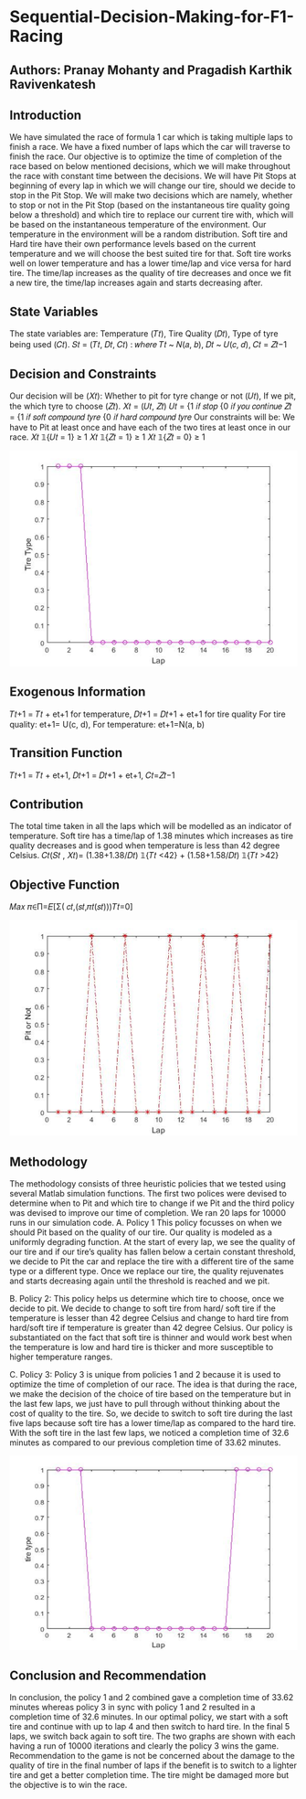 # Sequential-Decision-Making-for-F1-Racing

## Authors: Pranay Mohanty and Pragadish Karthik Ravivenkatesh

## Introduction 
We have simulated the race of formula 1 car which is taking multiple laps to finish a race. We have a fixed number of laps which the car will traverse to finish the race. Our objective is to optimize the time of completion of the race based on below mentioned decisions, which we will make throughout the race with constant time between the decisions. We will have Pit Stops at beginning of every lap in which we will change our tire, should we decide to stop in the Pit Stop.
We will make two decisions which are namely, whether to stop or not in the Pit Stop (based on the
instantaneous tire quality going below a threshold) and which tire to replace our current tire with, which
will be based on the instantaneous temperature of the environment. Our temperature in the environment
will be a random distribution. Soft tire and Hard tire have their own performance levels based on the
current temperature and we will choose the best suited tire for that. Soft tire works well on lower
temperature and has a lower time/lap and vice versa for hard tire. The time/lap increases as the quality of
tire decreases and once we fit a new tire, the time/lap increases again and starts decreasing after.

## State Variables 
The state variables are: Temperature (𝑇𝑡), Tire Quality (𝐷𝑡), Type of tyre being used (𝐶𝑡).
𝑆𝑡 = (𝑇𝑡, 𝐷𝑡, 𝐶𝑡) :
𝑤ℎ𝑒𝑟𝑒 𝑇𝑡 ~ 𝑁(𝑎, 𝑏), 𝐷𝑡 ~ 𝑈(𝑐, 𝑑), 𝐶𝑡 = 𝑍𝑡−1

## Decision and Constraints 
Our decision will be (𝑋𝑡): Whether to pit for tyre change or not (𝑈𝑡), If we pit, the which tyre to
choose (𝑍𝑡).
            𝑋𝑡 = (𝑈𝑡, 𝑍𝑡)
𝑈𝑡 = {1 𝑖𝑓 𝑠𝑡𝑜𝑝 
     {0 𝑖𝑓 𝑦𝑜𝑢 𝑐𝑜𝑛𝑡𝑖𝑛𝑢𝑒
𝑍𝑡 = {1 𝑖𝑓 𝑠𝑜𝑓𝑡 𝑐𝑜𝑚𝑝𝑜𝑢𝑛𝑑 𝑡𝑦𝑟𝑒
     {0 𝑖𝑓 ℎ𝑎𝑟𝑑 𝑐𝑜𝑚𝑝𝑜𝑢𝑛𝑑 𝑡𝑦𝑟𝑒
Our constraints will be: We have to Pit at least once and have each of the two tires at least once in our
race.
        𝑋𝑡 𝟙{𝑈𝑡 = 1} ≥ 1 𝑋𝑡 𝟙{𝑍𝑡 = 1} ≥ 1 𝑋𝑡 𝟙{𝑍𝑡 = 0} ≥ 1
        
![alt-text](https://github.com/Pm1995/Sequential-Decision-Making-for-F1-Racing/blob/master/plot1.jpg)

        
## Exogenous Information 
𝑇𝑡+1 = 𝑇𝑡 + et+1 for temperature, 𝐷𝑡+1 = 𝐷𝑡+1 + et+1 for tire quality
For tire quality: et+1= U(c, d), For temperature: et+1=N(a, b)

## Transition Function 
𝑇𝑡+1 = 𝑇𝑡 + et+1, 𝐷𝑡+1 = 𝐷𝑡+1 + et+1, 𝐶𝑡=𝑍𝑡−1

## Contribution 
The total time taken in all the laps which will be modelled as an indicator of temperature. Soft tire has a time/lap of 1.38 minutes which increases as tire quality decreases and is good when temperature is less than 42 degree Celsius.
  𝐶𝑡(𝑆𝑡 , 𝑋𝑡)= (1.38+1.38/𝐷𝑡) 𝟙{𝑇𝑡 <42} + (1.58+1.58/𝐷𝑡) 𝟙{𝑇𝑡 >42}
  
## Objective Function 
𝑀𝑎𝑥 𝜋∈Π=𝐸[Σ( 𝑐𝑡,(𝑠𝑡,𝜋𝑡(𝑠𝑡)))𝑇𝑡=0]

![alt-text](https://github.com/Pm1995/Sequential-Decision-Making-for-F1-Racing/blob/master/fig2.jpg)

## Methodology 
The methodology consists of three heuristic policies that we tested using several Matlab simulation functions. The first two polices were devised to determine when to Pit and which tire to change if we Pit and the third policy was devised to improve our time of completion. We ran 20 laps for 10000 runs in our simulation code.
A. Policy 1
This policy focusses on when we should Pit based on the quality of our tire. Our quality is modeled as a uniformly degrading function. At the start of every lap, we see the quality of our tire and if our tire’s quality has fallen below a certain constant threshold, we decide to Pit the car and replace the tire with a different tire of the same type or a different type. Once we replace our tire, the quality rejuvenates and starts decreasing again until the threshold is reached and we pit.

B. Policy 2:
This policy helps us determine which tire to choose, once we decide to pit. We decide to change to soft tire from hard/ soft tire if the temperature is lesser than 42 degree Celsius and change to hard tire from hard/soft tire if temperature is greater than 42 degree Celsius. Our policy is substantiated on the fact that soft tire is thinner and would work best when the temperature is low and hard tire is thicker and more susceptible to higher temperature ranges.

C. Policy 3:
Policy 3 is unique from policies 1 and 2 because it is used to optimize the time of completion of our race. The idea is that during the race, we make the decision of the choice of tire based on the temperature but in the last few laps, we just have to pull through without thinking about the cost of quality to the tire. So, we decide to switch to soft tire during the last five laps because soft tire has a lower time/lap as compared to the hard tire. With the soft tire in the last few laps, we noticed a completion time of 32.6 minutes as compared to our previous completion time of 33.62 minutes.

![alt-text](https://github.com/Pm1995/Sequential-Decision-Making-for-F1-Racing/blob/master/image.png)

## Conclusion and Recommendation ##
In conclusion, the policy 1 and 2 combined gave a completion time of 33.62 minutes whereas policy 3 in sync with policy 1 and 2 resulted in a completion time of 32.6 minutes. In our optimal policy, we start with a soft tire and continue with up to lap 4 and then switch to hard tire. In the final 5 laps, we switch back again to soft tire. The two graphs are shown with each having a run of 10000 iterations and clearly the policy 3 wins the game. Recommendation to the game is not be concerned about the damage to the quality of tire in the final number of laps if the benefit is to switch to a lighter tire and get a better completion time. The tire might be damaged more but the objective is to win the race.


